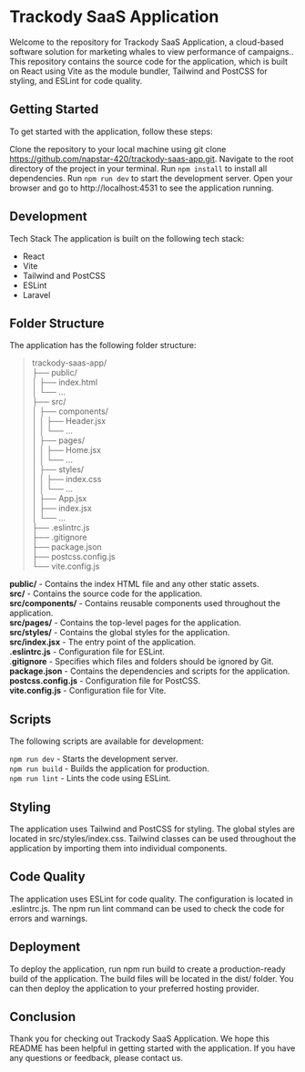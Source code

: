 # Trackody SaaS Application

Welcome to the repository for Trackody SaaS Application, a cloud-based software solution for marketing whales to view performance of campaigns.. This repository contains the source code for the application, which is built on React using Vite as the module bundler, Tailwind and PostCSS for styling, and ESLint for code quality.

## Getting Started
To get started with the application, follow these steps:

Clone the repository to your local machine using git clone https://github.com/napstar-420/trackody-saas-app.git.
Navigate to the root directory of the project in your terminal.
Run `npm install` to install all dependencies.
Run `npm run dev` to start the development server.
Open your browser and go to http://localhost:4531 to see the application running.

## Development
Tech Stack
The application is built on the following tech stack:

- React
- Vite
- Tailwind and PostCSS
- ESLint
- Laravel 

## Folder Structure
The application has the following folder structure:

> trackody-saas-app/  
├── public/  
│   ├── index.html  
│   └── ...  
├── src/  
│   ├── components/  
│   │   ├── Header.jsx  
│   │   └── ...  
│   ├── pages/  
│   │   ├── Home.jsx  
│   │   └── ...  
│   ├── styles/  
│   │   ├── index.css  
│   │   └── ...  
│   ├── App.jsx  
│   ├── index.jsx  
│   └── ...  
├── .eslintrc.js  
├── .gitignore  
├── package.json  
├── postcss.config.js  
└── vite.config.js  

**public/** - Contains the index HTML file and any other static assets.  
**src/** - Contains the source code for the application.  
**src/components/** - Contains reusable components used throughout the application.  
**src/pages/** - Contains the top-level pages for the application.  
**src/styles/** - Contains the global styles for the application.  
**src/index.jsx** - The entry point of the application.  
**.eslintrc.js** - Configuration file for ESLint.  
.**gitignore** - Specifies which files and folders should be ignored by Git.  
**package.json** - Contains the dependencies and scripts for the application.  
**postcss.config.js** - Configuration file for PostCSS.  
**vite.config.js** - Configuration file for Vite.  

## Scripts
The following scripts are available for development:  

`npm run dev` - Starts the development server.  
`npm run build` - Builds the application for production.  
`npm run lint` - Lints the code using ESLint.  

## Styling
The application uses Tailwind and PostCSS for styling. The global styles are located in src/styles/index.css. Tailwind classes can be used throughout the application by importing them into individual components.

## Code Quality
The application uses ESLint for code quality. The configuration is located in .eslintrc.js. The npm run lint command can be used to check the code for errors and warnings.

## Deployment
To deploy the application, run npm run build to create a production-ready build of the application. The build files will be located in the dist/ folder. You can then deploy the application to your preferred hosting provider.

## Conclusion
Thank you for checking out Trackody SaaS Application. We hope this README has been helpful in getting started with the application. If you have any questions or feedback, please contact us.
